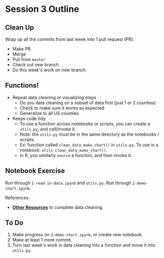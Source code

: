 # Session 3 Outline

## Clean Up 

Wrap up all the commits from last week into 1 pull request (PR).

* Make PR
* Merge
* Pull from `master`
* Check out new branch
* Do this week's work on new branch

## Functions!

* Repeat data cleaning or visualizing steps
    * Do you data cleaning on a subset of data first (just 1 or 2 counties)
    * Check to make sure it works as expected
    * Generalize to all US counties
* Keeps code tidy
    * To use a function across notebooks or scripts, you can create a `utils.py`, and call/invoke it.
    * Note: the `utils.py` must be in the same directory as the notebooks / scripts.
    * Ex: function called `clean_data_make_chart()` in `utils.py`. To use in a notebook: `utils.clean_data_make_chart()`.
    * In R, you similarly `source` a function, and then invoke it.


## Notebook Exercise

Run through `1-read-in-data.ipynb` and `utils.py`.
Run through `2-demo-chart.ipynb`.

References:
* **[Other Resources](../other_resources.md)** to complete data cleaning.

## To Do 
1. Make progress on `2-demo-chart.ipynb`, or create new notebook.
1. Make at least 1 more commit.
1. Turn last week's work in data cleaning into a function and move it into `utils.py`.

